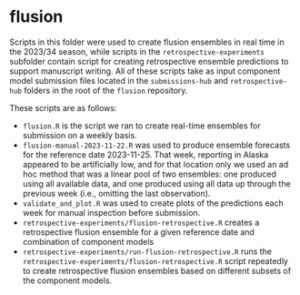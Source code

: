 # flusion

Scripts in this folder were used to create flusion ensembles in real time in the 2023/34 season, while scripts in the `retrospective-experiments` subfolder contain script for creating retrospective ensemble predictions to support manuscript writing. All of these scripts take as input component model submission files located in the `submissions-hub` and `retrospective-hub` folders in the root of the `flusion` repository.

These scripts are as follows:

- `flusion.R` is the script we ran to create real-time ensembles for submission on a weekly basis.
- `flusion-manual-2023-11-22.R` was used to produce ensemble forecasts for the reference date 2023-11-25. That week, reporting in Alaska appeared to be artificially low, and for that location only we used an ad hoc method that was a linear pool of two ensembles: one produced using all available data, and one produced using all data up through the previous week (i.e., omitting the last observation).
- `validate_and_plot.R` was used to create plots of the predictions each week for manual inspection before submission.
- `retrospective-experiments/flusion-retrospective.R` creates a retrospective flusion ensemble for a given reference date and combination of component models
- `retrospective-experiments/run-flusion-retrospective.R` runs the `retrospective-experiments/flusion-retrospective.R` script repeatedly to create retrospective flusion ensembles based on different subsets of the component models.
